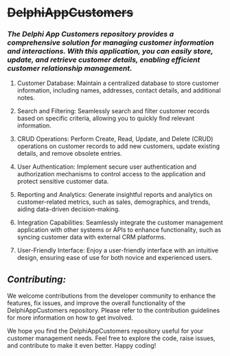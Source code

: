 # <strike>DelphiAppCustomers</strike>
### **_The Delphi App Customers repository provides a comprehensive solution for managing customer information and interactions. With this application, you can easily store, update, and retrieve customer details, enabling efficient customer relationship management._**


1. Customer Database: Maintain a centralized database to store customer information, including names, addresses, contact details, and additional notes.

2. Search and Filtering: Seamlessly search and filter customer records based on specific criteria, allowing you to quickly find relevant information.

3. CRUD Operations: Perform Create, Read, Update, and Delete (CRUD) operations on customer records to add new customers, update existing details, and remove obsolete entries.

4. User Authentication: Implement secure user authentication and authorization mechanisms to control access to the application and protect sensitive customer data.

5. Reporting and Analytics: Generate insightful reports and analytics on customer-related metrics, such as sales, demographics, and trends, aiding data-driven decision-making.
 
6. Integration Capabilities: Seamlessly integrate the customer management application with other systems or APIs to enhance functionality, such as syncing customer data with external CRM platforms.

7. User-Friendly Interface: Enjoy a user-friendly interface with an intuitive design, ensuring ease of use for both novice and experienced users.

## **_Contributing:_**
We welcome contributions from the developer community to enhance the features, fix issues, and improve the overall functionality of the DelphiAppCustomers repository. Please refer to the contribution guidelines for more information on how to get involved.

We hope you find the DelphiAppCustomers repository useful for your customer management needs. Feel free to explore the code, raise issues, and contribute to make it even better. Happy coding!
